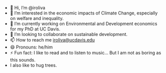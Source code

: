 - 👋 Hi, I’m @iroliva
- 👀 I’m interested in the economic impacts of Climate Change, especially on welfare and inequality.
- 🌱 I’m currently working on Environmental and Development economics for my PhD at UC Davis.
- 💞️ I’m looking to collaborate on sustainable development.
- 📫 How to reach me iroliva@ucdavis.edu
- 😄 Pronouns: he/him
- ⚡ Fun fact: I like to read and to listen to music... But I am not as boring as this sounds.
- I also like to hug trees.

<!---
iroliva/iroliva is a ✨ special ✨ repository because its `README.md` (this file) appears on your GitHub profile.
You can click the Preview link to take a look at your changes.
--->

